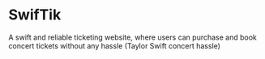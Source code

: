# SwifTik
A swift and reliable ticketing website, where users can purchase and book concert tickets without any hassle (Taylor Swift concert hassle)

